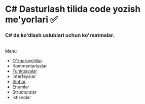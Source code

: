 # C# Dasturlash tilida code yozish me'yorlari ✅

### C# da ko'dlash uslublari uchun ko'rsatmalar.
<br/>
Menu

- [O'zgaruvchilar](Variables.md)
- Kommentariyalar
- [Funktsiyalar](Methods.md)
- Interfeyslar
- [Sinflar](Classes.md)
- Enumlar
- Structuralar
- Istisnolar
<!-- - Solution Organization -->
